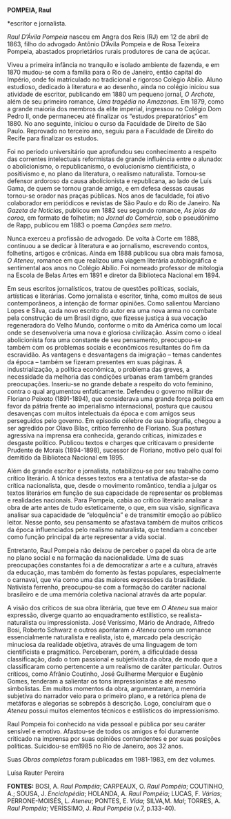 **POMPEIA, Raul**

\*escritor e jornalista.

*Raul D’Ávila Pompeia* nasceu em Angra dos Reis (RJ) em 12 de abril de
1863, filho do advogado Antônio D’Ávila Pompeia e de Rosa Teixeira
Pompeia, abastados proprietários rurais produtores de cana de açúcar.

Viveu a primeira infância no tranquilo e isolado ambiente de fazenda, e
em 1870 mudou-se com a família para o Rio de Janeiro, então capital do
Império, onde foi matriculado no tradicional e rigoroso Colégio Abílio.
Aluno estudioso, dedicado à literatura e ao desenho, ainda no colégio
iniciou sua atividade de escritor, publicando em 1880 um pequeno jornal,
*O Archote,* além de seu primeiro romance, *Uma tragédia no Amazonas.*
Em 1879, como a grande maioria dos membros da elite imperial, ingressou
no Colégio Dom Pedro II, onde permaneceu até finalizar os “estudos
preparatórios” em 1880. No ano seguinte, iniciou o curso da Faculdade de
Direito de São Paulo. Reprovado no terceiro ano, seguiu para a Faculdade
de Direito do Recife para finalizar os estudos.

Foi no período universitário que aprofundou seu conhecimento a respeito
das correntes intelectuais reformistas de grande influência entre o
alunado: o abolicionismo, o republicanismo, o evolucionismo
cientificista, o positivismo e, no plano da literatura, o realismo
naturalista. Tornou-se defensor ardoroso da causa abolicionista e
republicana, ao lado de Luís Gama, de quem se tornou grande amigo, e em
defesa dessas causas tornou-se orador nas praças públicas. Nos anos de
faculdade, foi ativo colaborador em periódicos e revistas de São Paulo e
do Rio de Janeiro. Na *Gazeta de Noticias*, publicou em 1882 seu segundo
romance, *As joias da coroa,* em formato de folhetim; no *Jornal do
Comércio*, sob o pseudônimo de Rapp, publicou em 1883 o poema *Canções
sem metro*.

Nunca exerceu a profissão de advogado. De volta à Corte em 1888,
continuou a se dedicar à literatura e ao jornalismo, escrevendo contos,
folhetins, artigos e crônicas. Ainda em 1888 publicou sua obra mais
famosa, *O Ateneu*, romance em que realizou uma viagem literária
autobiográfica e sentimental aos anos no Colégio Abílio. Foi nomeado
professor de mitologia na Escola de Belas Artes em 1891 e diretor da
Biblioteca Nacional em 1894.

Em seus escritos jornalísticos, tratou de questões políticas, sociais,
artísticas e literárias. Como jornalista e escritor, tinha, como muitos
de seus contemporâneos, a intenção de formar opiniões. Como salientou
Marciano Lopes e Silva, cada novo escrito do autor era uma nova arma no
combate pela construção de um Brasil digno, que fizesse justiça à sua
vocação regeneradora do Velho Mundo, conforme o mito da América como um
local onde se desenvolveria uma nova e gloriosa civilização. Assim como
o ideal abolicionista fora uma constante de seu pensamento, preocupou-se
também com os problemas sociais e econômicos resultantes do fim da
escravidão. As vantagens e desvantagens da imigração – temas candentes
da época – também se fizeram presentes em suas páginas. A
industrialização, a política econômica, o problema das greves, a
necessidade da melhoria das condições urbanas eram também grandes
preocupações. Inseriu-se no grande debate a respeito do voto feminino,
contra o qual argumentou enfaticamente. Defendeu o governo militar de
Floriano Peixoto (1891-1894), que considerava uma grande força política
em favor da pátria frente ao imperialismo internacional, postura que
causou desavenças com muitos intelectuais da época e com amigos seus
perseguidos pelo governo. Em episodio célebre de sua biografia, chegou a
ser agredido por Olavo Bilac, crítico ferrenho de Floriano. Sua postura
agressiva na imprensa era conhecida, gerando críticas, inimizades e
desgaste político. Publicou textos e charges que criticavam o presidente
Prudente de Morais (1894-1898), sucessor de Floriano, motivo pelo qual
foi demitido da Biblioteca Nacional em 1895.

Além de grande escritor e jornalista, notabilizou-se por seu trabalho
como crítico literário. A tônica desses textos era a tentativa de
afastar-se da crítica nacionalista, que, desde o movimento romântico,
tendia a julgar os textos literários em função de sua capacidade de
representar os problemas e realidades nacionais. Para Pompeia, cabia ao
crítico literário analisar a obra de arte antes de tudo esteticamente, o
que, em sua visão, significava analisar sua capacidade de “eloquência” e
de transmitir emoção ao público leitor. Nesse ponto, seu pensamento se
afastava também de muitos críticos da época influenciados pelo realismo
naturalista, que tendiam a conceber como função principal da arte
representar a vida social.

Entretanto, Raul Pompeia não deixou de perceber o papel da obra de arte
no plano social e na formação da nacionalidade. Uma de suas preocupações
constantes foi a de democratizar a arte e a cultura, através da
educação, mas também do fomento às festas populares, especialmente o
carnaval, que via como uma das maiores expressões da brasilidade.
Nativista ferrenho, preocupou-se com a formação do caráter nacional
brasileiro e de uma memória coletiva nacional através da arte popular.

A visão dos críticos de sua obra literária, que teve em *O Ateneu* sua
maior expressão, diverge quanto ao enquadramento estilístico, se
realista-naturalista ou impressionista. José Veríssimo, Mário de
Andrade, Alfredo Bosi, Roberto Schwarz e outros apontaram *o Ateneu*
como um romance essencialmente naturalista e realista, isto é, marcado
pela descrição minuciosa da realidade objetiva, através de uma linguagem
de tom cientificista e pragmático. Perceberam, porém, a dificuldade
dessa classificação, dado o tom passional e subjetivista da obra, de
modo que a classificaram como pertencente a um realismo de caráter
particular. Outros críticos, como Afrânio Coutinho, José Guilherme
Merquior e Eugênio Gomes, tenderam a salientar os tons impressionistas e
até mesmo simbolistas. Em muitos momentos da obra, argumentaram, a
memória subjetiva do narrador veio para o primeiro plano, e a retórica
plena de metáforas e alegorias se sobrepôs à descrição. Logo, concluíram
que o *Ateneu* possui muitos elementos técnicos e estilísticos do
impressionismo.

Raul Pompeia foi conhecido na vida pessoal e pública por seu caráter
sensível e emotivo. Afastou-se de todos os amigos e foi duramente
criticado na imprensa por suas opiniões contundentes e por suas posições
políticas. Suicidou-se em1985 no Rio de Janeiro, aos 32 anos.

Suas *Obras completas* foram publicadas em 1981-1983, em dez volumes.

Luísa Rauter Pereira

**FONTES:** BOSI, A. *Raul Pompéia*; CARPEAUX, O. *Raul Pompéia*;
COUTINHO, A.; SOUSA, J. *Enciclopédia*; HOLANDA, A. *Raul Pompéia*;
LUCAS, F. *Várias*; PERRONE-MOISÉS, L. *Ateneu*; PONTES, E. *Vida*;
SILVA,M. *Mal*; TORRES, A. *Raul Pompéia*; VERÍSSIMO, J. *Raul Pompéia*
(v.7, p.133-40).
